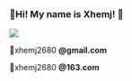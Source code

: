 ### 👋Hi! My name is Xhemj! 👋
![](https://github-readme-stats.vercel.app/api?username=xhemj&show_icons=true)

💬xhemj2680 **@gmail.com**


💬xhemj2680 **@163.com**
<!--
**xhemj/xhemj** is a ✨ _special_ ✨ repository because its `README.md` (this file) appears on your GitHub profile.

Here are some ideas to get you started:

- 🔭 I’m currently working on ...
- 🌱 I’m currently learning ...
- 👯 I’m looking to collaborate on ...
- 🤔 I’m looking for help with ...
- 💬 Ask me about ...
- 📫 How to reach me: ...
- 😄 Pronouns: ...
- ⚡ Fun fact: ...
-->
